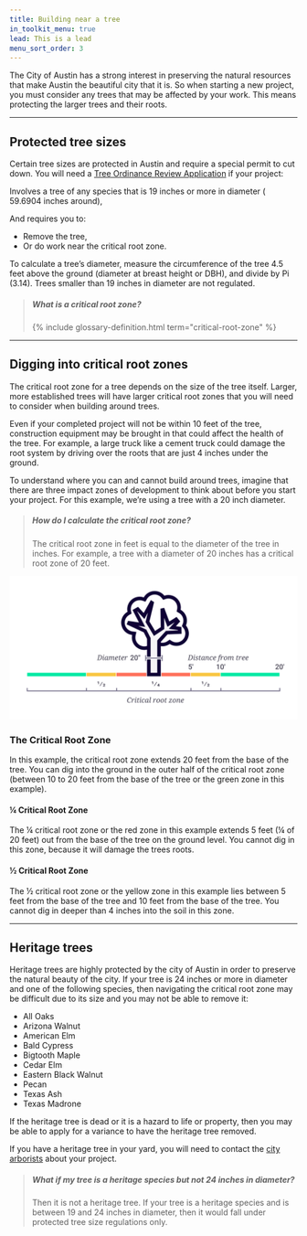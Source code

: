 ```yaml
---
title: Building near a tree
in_toolkit_menu: true
lead: This is a lead
menu_sort_order: 3
---
```



The City of Austin has a strong interest in preserving the natural resources that make Austin the beautiful city that it is. So when starting a new project, you must consider any trees that may be affected by your work. This means protecting the larger trees and their roots.

---

## Protected tree sizes

Certain tree sizes are protected in Austin and require a special permit to cut down. You will need a [Tree Ordinance Review Application](http://www.austintexas.gov/sites/default/files/files/Planning/Applications_Forms/tree_permit.pdf) if your project:

Involves a tree of any species that is 19 inches or more in diameter ( 59.6904 inches around),

And requires you to:

* Remove the tree,
* Or do work near the critical root zone.

To calculate a tree’s diameter, measure the circumference of the tree 4.5 feet above the ground (diameter at breast height or DBH), and divide by Pi (3.14). Trees smaller than 19 inches in diameter are not regulated.

> ##### What is a critical root zone?
>
> {% include glossary-definition.html term="critical-root-zone" %}

---

## Digging into critical root zones

The critical root zone for a tree depends on the size of the tree itself. Larger, more established trees will have larger critical root zones that you will need to consider when building around trees.

Even if your completed project will not be within 10 feet of the tree, construction equipment may be brought in that could affect the health of the tree. For example, a large truck like a cement truck could damage the root system by driving over the roots that are just 4 inches under the ground.

To understand where you can and cannot build around trees, imagine that there are three impact zones of development to think about before you start your project. For this example, we’re using a tree with a 20 inch diameter.

> ##### How do I calculate the critical root zone?
>
> The critical root zone in feet is equal to the diameter of the tree in inches. For example, a tree with a diameter of 20 inches has a critical root zone of 20 feet.

![](/assets/img/diagrams/critical-root-zone.svg)

### The Critical Root Zone

In this example, the critical root zone extends 20 feet from the base of the tree. You can dig into the ground in the outer half of the critical root zone (between 10 to 20 feet from the base of the tree or the green zone in this example).&nbsp;

#### ¼ Critical Root Zone&nbsp;

The ¼ critical root zone or the red zone in this example extends 5 feet (¼ of 20 feet) out from the base of the tree on the ground level. You cannot dig in this zone, because it will damage the trees roots.

#### ½ Critical Root Zone

The ½ critical root zone or the yellow zone in this example lies between 5 feet from the base of the tree and 10 feet from the base of the tree. You cannot dig in deeper than 4 inches into the soil in this zone.&nbsp;

---

## Heritage trees

Heritage trees are highly protected by the city of Austin in order to preserve the natural beauty of the city. If your tree is 24 inches or more in diameter and one of the following species, then navigating the critical root zone may be difficult due to its size and you may not be able to remove it:

* All Oaks
* Arizona Walnut
* American Elm
* Bald Cypress
* Bigtooth Maple
* Cedar Elm
* Eastern Black Walnut
* Pecan
* Texas Ash
* Texas Madrone

If the heritage tree is dead or it is a hazard to life or property, then you may be able to apply for a variance to have the heritage tree removed.

If you have a heritage tree in your yard, you will need to contact the [city arborists](/contact/#community-trees) about your project.&nbsp;

> ##### What if my tree is a heritage species but not 24 inches in diameter?
>
> Then it is not a heritage tree. If your tree is a heritage species and is between 19 and 24 inches in diameter, then it would fall under protected tree size regulations only.